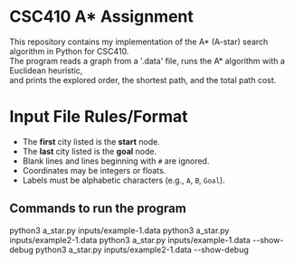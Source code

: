 # CSC410 A* Assignment

This repository contains my implementation of the A* (A-star) search algorithm in Python for CSC410.  
The program reads a graph from a '.data' file, runs the A* algorithm with a Euclidean heuristic,  
and prints the explored order, the shortest path, and the total path cost.
# Input File Rules/Format
- The **first** city listed is the **start** node.  
- The **last** city listed is the **goal** node.  
- Blank lines and lines beginning with `#` are ignored.  
- Coordinates may be integers or floats.  
- Labels must be alphabetic characters (e.g., `A`, `B`, `Goal`). 

## Commands to run the program
python3 a_star.py inputs/example-1.data
python3 a_star.py inputs/example2-1.data
python3 a_star.py inputs/example-1.data --show-debug
python3 a_star.py inputs/example2-1.data --show-debug

